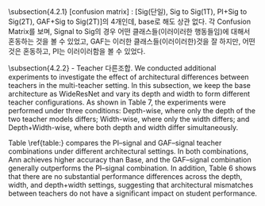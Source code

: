 \subsection{4.2.1}
[confusion matrix] : [Sig(단일), Sig to Sig(1T), PI+Sig to Sig(2T), GAF+Sig to Sig(2T)]의 4개인데, base로 해도 상관 없다. 각 Confusion Matrix를 보며, Signal to Sig의 경우 어떤 클래스들(이러이러한 행동들임)에 대해서 혼동하는 것을 볼 수 있었고, GAF는 이러한 클래스들(이러이러한)것을 잘 하지만, 어떤 것은 혼동하고, PI는 이러이러함을 볼 수 있었다.

\subsection{4.2.2} - Teacher 다른조합.
We conducted additional experiments to investigate the effect of architectural differences between teachers in the multi-teacher setting. In this subsection, we keep the base architecture as WideResNet and vary its depth and width to form different teacher configurations. As shown in Table 7, the experiments were performed under three conditions: Depth-wise, where only the depth of the two teacher models differs; Width-wise, where only the width differs; and Depth+Width-wise, where both depth and width differ simultaneously.

Table \ref{table:} compares the PI–signal and GAF–signal teacher combinations under different architectural settings. In both combinations, Ann achieves higher accuracy than Base, and the GAF–signal combination generally outperforms the PI–signal combination. In addition, Table 6 shows that there are no substantial performance differences across the depth, width, and depth+width settings, suggesting that architectural mismatches between teachers do not have a significant impact on student performance.